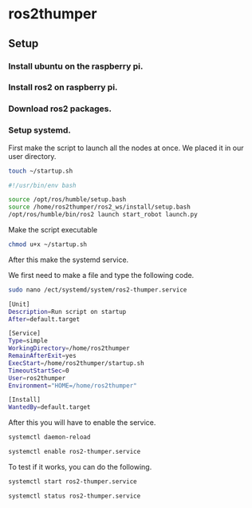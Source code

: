 # ros2thumper

## Setup

### Install ubuntu on the raspberry pi.

### Install ros2 on raspberry pi.

### Download ros2 packages.

### Setup systemd.

First make the script to launch all the nodes at once.
We placed it in our user directory.

```bash
touch ~/startup.sh
```

```bash
#!/usr/bin/env bash

source /opt/ros/humble/setup.bash
source /home/ros2thumper/ros2_ws/install/setup.bash
/opt/ros/humble/bin/ros2 launch start_robot launch.py
```

Make the script executable

```bash
chmod u+x ~/startup.sh
```

After this make the systemd service.

We first need to make a file and type the following code.

```bash
sudo nano /ect/systemd/system/ros2-thumper.service
```

```bash
[Unit]
Description=Run script on startup
After=default.target

[Service]
Type=simple
WorkingDirectory=/home/ros2thumper
RemainAfterExit=yes
ExecStart=/home/ros2thumper/startup.sh
TimeoutStartSec=0
User=ros2thumper
Environment="HOME=/home/ros2thumper"

[Install]
WantedBy=default.target
```

After this you will have to enable the service.

```bash
systemctl daemon-reload

systemctl enable ros2-thumper.service
```

To test if it works, you can do the following.

```bash
systemctl start ros2-thumper.service

systemctl status ros2-thumper.service
```